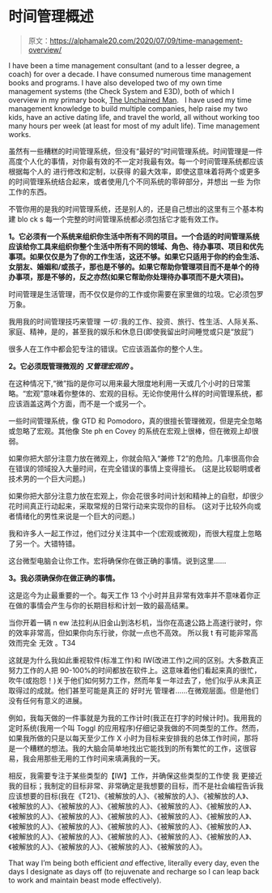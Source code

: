 # 时间管理概述

> 原文：<https://alphamale20.com/2020/07/09/time-management-overview/>

I have been a time management consultant (and to a lesser degree, a coach) for over a decade. I have consumed numerous time management books and programs. I have also developed two of my own time management systems (the Check System and E3D), both of which I overview in my primary book, [The Unchained Man](http://www.alphamalebook.com/).   I have used my time management knowledge to build multiple companies, help raise my two kids, have an active dating life, and travel the world, all without working too many hours per week (at least for most of my adult life). Time management works. 

虽然有一些糟糕的时间管理系统，但没有“最好的”时间管理系统。时间管理是一件高度个人化的事情，对你最有效的不一定对我最有效。每一个时间管理系统都应该根据每个人的 进行修改和定制，以获得 的最大效率，即使这意味着将两个或更多的时间管理系统结合起来，或者使用几个不同系统的零碎部分，并想出 一些 为你工作的东西。

不管你用的是我的时间管理系统，还是别人的，还是自己想出的这里有三个基本构建 blo ck s 每一个完整的时间管理系统都必须包括它才能有效工作。

**1。它必须有一个系统来组织你生活中所有不同的项目。一个合适的时间管理系统应该给你工具来组织你整个生活中所有不同的领域、角色、待办事项、项目和优先事项。如果仅仅是为了你的工作生活，这还不够。如果它只适用于你的约会生活、女朋友、婚姻和/或孩子，那也是不够的。如果它帮助你管理项目而不是单个的待办事项，那是不够的，反之亦然(如果它帮助你处理待办事项而不是大项目)。**

时间管理是生活管理，而不仅仅是你的工作或你需要在家里做的垃圾。它必须包罗万象。

我用我的时间管理技巧来管理 *一切* :我的工作、投资、旅行、性生活、人际关系、家庭、精神，是的，甚至我的娱乐和休息日(即使我留出时间睡觉或只是“放屁”)

很多人在工作中都会犯专注的错误。它应该涵盖你的整个人生。

**2。它必须既管理微观的** ***又管理宏观的*** **。**

在这种情况下,“微”指的是你可以用来最大限度地利用一天或几个小时的日常策略。“宏观”意味着你整体的、宏观的目标。无论你使用什么样的时间管理系统，都应该涵盖这两个方面，而不是一个或另一个。

一些时间管理系统，像 GTD 和 Pomodoro，真的很擅长管理微观，但是完全忽略或忽略了宏观。其他像 Ste ph en Covey 的系统在宏观上很棒，但在微观上却很弱。

如果你把大部分注意力放在微观上，你就会陷入“兼修 T2”的危险。几率很高你会 在错误的领域投入大量时间，在完全错误的事情上变得擅长。 (这是比较聪明或者技术男的一个巨大问题。)

如果你把大部分注意力放在宏观上，你会花很多时间计划和精神上的自慰，却很少花时间真正行动起来，采取常规的日常行动来实现你的目标。 (这对于比较外向或者情绪化的男性来说是一个巨大的问题。)

我和许多人一起工作过，他们过分关注其中一个(宏观或微观)，而很大程度上忽略了另一个。大错特错。

这台微型电脑会让你工作。宏将确保你在做正确的事情。说到这里……

**3。我必须确保你在做正确的事情。**

这是迄今为止最重要的一个。每天工作 13 个小时并且非常有效率并不意味着你正在做的事情会产生与你的长期目标和计划一致的最高结果。

当你开着一辆 n ew 法拉利从旧金山到洛杉机，当你在高速公路上高速行驶时，你的效率非常高，但如果你向东行驶，你就一点也不高效。 所以我 t 有可能非常高效而完全 无效 。T34

这就是为什么我如此重视软件(标准工作)和 IW(改进工作)之间的区别。大多数真正努力工作的人把 90-100%的时间都放在软件上。这意味着他们看起来真的很忙，吹牛(或抱怨！)关于他们如何努力工作，然而年复一年过去了，他们似乎从未真正取得过的成就。他们甚至可能是真正的 好时光 管理者……在微观层面。但是他们没有任何有意义的进展。

例如，我每天做的一件事就是为我的工作计时(我正在打字的时候计时)。我用我的定时系统(我用一个叫 Toggl 的应用程序)仔细记录我做的不同类型的工作。然而，如果我所做的只是以每天至少工作 X 小时为目标来安排我的总体工作时间，那将是一个糟糕的想法。我的大脑会简单地找出它能找到的所有繁忙的工作，这很容易，我会用那些无用的工作时间来填满我的一天。

相反，我需要专注于某些类型的【IW】工作，并确保这些类型的工作使 我 更接近我的目标；我制定的目标非常、非常确定是我想要的目标，而不是社会编程告诉我应该想要的目标(我在《T21》、《被解放的人》、《被解放的人》、《被解放的人》、《被解放的人》、《被解放的人》、《被解放的人》、《被解放的人》、《被解放的人》、《被解放的人》、《被解放的人》、《被解放的人》、《被解放的人》、《被解放的人》、《被解放的人》、《被解放的人》、《被解放的人》、《被解放的人》、《被解放的人》、《被解放的人》、《被解放的人》、《被解放的人》、《被解放的人》、《被解放的人》、《被解放的人》、《被解放的人》、《被解放的人》、《被解放的人》。

That way I’m being both efficient *and* effective, literally every day, even the days I designate as days off (to rejuvenate and recharge so I can leap back to work and maintain beast mode effectively).